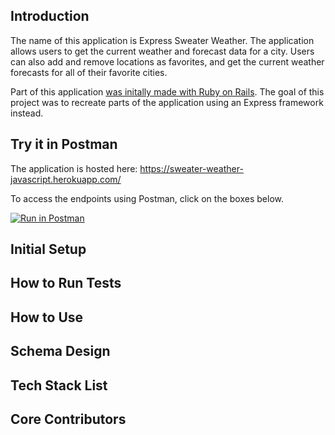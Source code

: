## Introduction

The name of this application is Express Sweater Weather. The application allows users to get the current weather and forecast data for a city. Users can also add and remove locations as favorites, and get the current weather forecasts for all of their favorite cities.

Part of this application [was initally made with Ruby on Rails](https://github.com/joshsherwood1/sweater_weather). The goal of this project was to recreate parts of the application using an Express framework instead. 

## Try it in Postman

The application is hosted here: https://sweater-weather-javascript.herokuapp.com/

To access the endpoints using Postman, click on the boxes below.

[![Run in Postman](https://run.pstmn.io/button.svg)](https://app.getpostman.com/run-collection/5f110073b236340d109d)

## Initial Setup

## How to Run Tests

## How to Use

## Schema Design

## Tech Stack List

## Core Contributors
